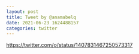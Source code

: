```yaml
--- 
layout: post 
title: Tweet by @anamabelq 
date: 2021-06-23 1624488157 
categories: twitter 
--- 
```

https://twitter.com/o/status/1407831467250573317
